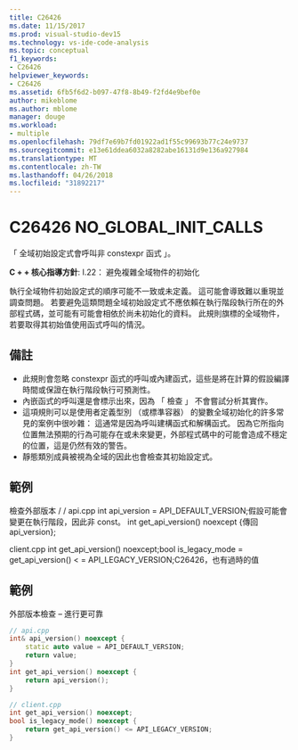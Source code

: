 ```yaml
---
title: C26426
ms.date: 11/15/2017
ms.prod: visual-studio-dev15
ms.technology: vs-ide-code-analysis
ms.topic: conceptual
f1_keywords:
- C26426
helpviewer_keywords:
- C26426
ms.assetid: 6fb5f6d2-b097-47f8-8b49-f2fd4e9bef0e
author: mikeblome
ms.author: mblome
manager: douge
ms.workload:
- multiple
ms.openlocfilehash: 79df7e69b7fd01922ad1f55c99693b77c24e9737
ms.sourcegitcommit: e13e61ddea6032a8282abe16131d9e136a927984
ms.translationtype: MT
ms.contentlocale: zh-TW
ms.lasthandoff: 04/26/2018
ms.locfileid: "31892217"
---
```

# <a name="c26426-noglobalinitcalls"></a>C26426 NO_GLOBAL_INIT_CALLS
「 全域初始設定式會呼叫非 constexpr 函式 」。

**C + + 核心指導方針**: I.22： 避免複雜全域物件的初始化

執行全域物件初始設定式的順序可能不一致或未定義。 這可能會導致難以重現並調查問題。 若要避免這類問題全域初始設定式不應依賴在執行階段執行所在的外部程式碼，並可能有可能會相依於尚未初始化的資料。 此規則旗標的全域物件，若要取得其初始值使用函式呼叫的情況。

## <a name="remarks"></a>備註
 -  此規則會忽略 constexpr 函式的呼叫或內建函式，這些是將在計算的假設編譯時間或保證在執行階段執行可預測性。
-  內嵌函式的呼叫還是會標示出來，因為 「 檢查 」 不會嘗試分析其實作。
-  這項規則可以是使用者定義型別 （或標準容器） 的變數全域初始化的許多常見的案例中很吵雜： 這通常是因為呼叫建構函式和解構函式。 因為它所指向位置無法預期的行為可能存在或未來變更，外部程式碼中的可能會造成不穩定的位置，這是仍然有效的警告。
-  靜態類別成員被視為全域的因此也會檢查其初始設定式。
## <a name="example"></a>範例
檢查外部版本 / / api.cpp int api_version = API_DEFAULT_VERSION;假設可能會變更在執行階段，因此非 const。
int get_api_version() noexcept {傳回 api_version};

client.cpp int get_api_version() noexcept;bool is_legacy_mode = get_api_version() < = API_LEGACY_VERSION;C26426，也有過時的值

## <a name="example"></a>範例
外部版本檢查 – 進行更可靠

```cpp
// api.cpp
int& api_version() noexcept {
    static auto value = API_DEFAULT_VERSION;
    return value;
}
int get_api_version() noexcept {
    return api_version();
}

// client.cpp
int get_api_version() noexcept;
bool is_legacy_mode() noexcept {
    return get_api_version() <= API_LEGACY_VERSION;
}
```
